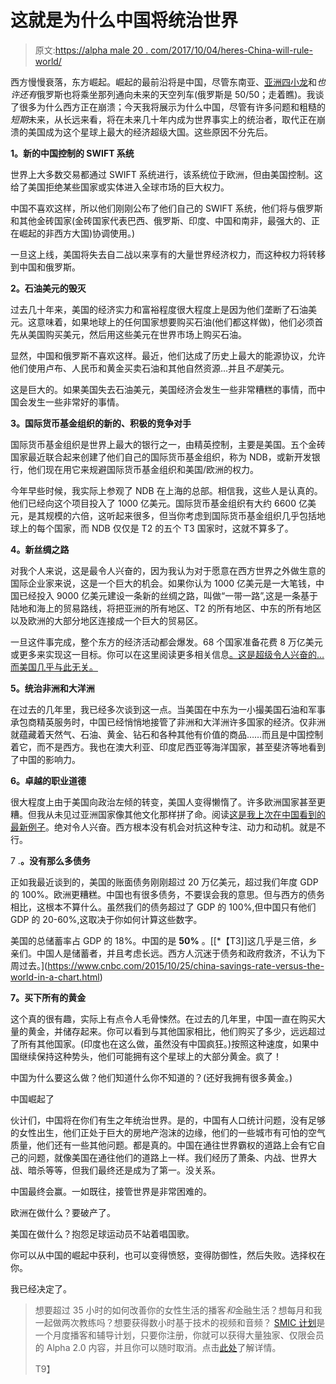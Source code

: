# 这就是为什么中国将统治世界

> 原文:[https://alpha male 20 . com/2017/10/04/heres-China-will-rule-world/](https://alphamale20.com/2017/10/04/heres-china-will-rule-world/)

西方慢慢衰落，东方崛起。崛起的最前沿将是中国，尽管东南亚、[亚洲四小龙](https://en.wikipedia.org/wiki/Four_Asian_Tigers)和*也许还有*俄罗斯也将乘坐那列通向未来的天空列车(俄罗斯是 50/50；走着瞧)。我谈了很多为什么西方正在崩溃；今天我将展示为什么中国，尽管有许多问题和粗糙的*短期*未来，从长远来看，将在未来几十年内成为世界事实上的统治者，取代正在崩溃的美国成为这个星球上最大的经济超级大国。这些原因不分先后。

**1。新的中国控制的 SWIFT 系统**

世界上大多数交易都通过 SWIFT 系统进行，该系统位于欧洲，但由美国控制。这给了美国拒绝某些国家或实体进入全球市场的巨大权力。

中国不喜欢这样，所以他们刚刚公布了他们自己的 SWIFT 系统，他们将与俄罗斯和其他金砖国家(金砖国家代表巴西、俄罗斯、印度、中国和南非，最强大的、正在崛起的非西方大国)协调使用。)

一旦这上线，美国将失去自二战以来享有的大量世界经济权力，而这种权力将转移到中国和俄罗斯。

**2。石油美元的毁灭**

过去几十年来，美国的经济实力和富裕程度很大程度上是因为他们垄断了石油美元。这意味着，如果地球上的任何国家想要购买石油(他们都这样做)，他们必须首先从美国购买美元，然后用这些美元在世界市场上购买石油。

显然，中国和俄罗斯不喜欢这样。最近，他们达成了历史上最大的能源协议，允许他们使用卢布、人民币和黄金买卖石油和其他自然资源...并且*不是*美元。

这是巨大的。如果美国失去石油美元，美国经济会发生一些非常糟糕的事情，而中国会发生一些非常好的事情。

**3。国际货币基金组织的新的、积极的竞争对手**

国际货币基金组织是世界上最大的银行之一，由精英控制，主要是美国。五个金砖国家最近联合起来创建了他们自己的国际货币基金组织，称为 NDB，或新开发银行，他们现在用它来规避国际货币基金组织和美国/欧洲的权力。

今年早些时候，我实际上参观了 NDB 在上海的总部。相信我，这些人是认真的。他们已经向这个项目投入了 1000 亿美元。国际货币基金组织有大约 6600 亿美元，是其规模的六倍，这听起来很多，但当你考虑到国际货币基金组织几乎包括地球上的每个国家，而 NDB 仅仅是 T2 的五个 T3 国家时，这就不算多了。

**4。新丝绸之路**

对我个人来说，这是最令人兴奋的，因为我认为对于愿意在西方世界之外做生意的国际企业家来说，这是一个巨大的机会。如果你认为 1000 亿美元是一大笔钱，中国已经投入 9000 亿美元建设一条新的丝绸之路，叫做“一带一路”,这是一条基于陆地和海上的贸易路线，将把亚洲的所有地区、T2 的所有地区、中东的所有地区以及欧洲的大部分地区连接成一个巨大的贸易区。

一旦这件事完成，整个东方的经济活动都会爆发。68 个国家准备花费 8 万亿美元或更多来实现这一目标。你可以在这里阅读更多相关信息[。这是超级令人兴奋的…而美国几乎与此无关。](https://www.weforum.org/agenda/2017/06/china-new-silk-road-explainer/)

**5。统治非洲和大洋洲**

在过去的几年里，我已经多次谈到这一点。当美国在中东为一小撮美国石油和军事承包商精英服务时，中国已经悄悄地接管了非洲和大洋洲许多国家的经济。仅非洲就蕴藏着天然气、石油、黄金、钻石和各种其他有价值的商品……而且是中国控制着它，而不是西方。我也在澳大利亚、印度尼西亚等海洋国家，甚至斐济等地看到了中国的影响力。

**6。卓越的职业道德**

很大程度上由于美国向政治左倾的转变，美国人变得懒惰了。许多欧洲国家甚至更糟。但我从未见过亚洲国家像其他文化那样拼了命。阅读[这是我上次在中国看到的最新例子](https://calebjonesblog.com/back-in-shanghai/)。绝对令人兴奋。西方根本没有机会对抗这种专注、动力和动机。就是不行。

7 .**。没有那么多债务**

正如我最近谈到的，美国的账面债务刚刚超过 20 万亿美元，超过我们年度 GDP 的 100%。欧洲更糟糕。中国也有很多债务，不要误会我的意思。但与西方的债务相比，这根本不算什么。虽然我们的债务超过了 GDP 的 100%,但中国只有他们 GDP 的 20-60%,这取决于你如何计算这些数字。

美国的总储蓄率占 GDP 的 18%。中国的是 **50%** 。[[*【T3]]这几乎是三倍，乡亲们。中国人是储蓄者，并且考虑长远。西方人沉迷于债务和政府救济，不认为下周过去。](https://www.cnbc.com/2015/10/25/china-savings-rate-versus-the-world-in-a-chart.html)

**7。买下所有的黄金**

这个真的很有趣，实际上有点令人毛骨悚然。在过去的几年里，中国一直在购买大量的黄金，并储存起来。你可以看到与其他国家相比，他们购买了多少，远远超过了所有其他国家。(印度也在这么做，虽然没有中国疯狂。)按照这种速度，如果中国继续保持这种势头，他们可能拥有这个星球上的大部分黄金。疯了！

中国为什么要这么做？他们知道什么你不知道的？(还好我拥有很多黄金。)

中国崛起了

伙计们，中国将在你们有生之年统治世界。是的，中国有人口统计问题，没有足够的女性出生，他们正处于巨大的房地产泡沫的边缘，他们的一些城市有可怕的空气质量，他们还有一些其他问题。都是真的。中国在通往世界霸权的道路上会有它自己的问题，就像美国在通往他们的道路上一样。我们经历了萧条、内战、世界大战、暗杀等等，但我们最终还是成为了第一。没关系。

中国最终会赢。一如既往，接管世界是非常困难的。

欧洲在做什么？要破产了。

美国在做什么？抱怨足球运动员不站着唱国歌。

你可以从中国的崛起中获利，也可以变得愤怒，变得防御性，然后失败。选择权在你。

我已经决定了。

> 想要超过 35 小时的如何改善你的女性生活的播客*和*金融生活？想每月和我一起做两次教练吗？想要获得数小时基于技术的视频和音频？ [SMIC 计划](https://alphamale20.kartra.com/page/vIL17)是一个月度播客和辅导计划，只要你注册，你就可以获得大量独家、仅限会员的 Alpha 2.0 内容，并且你可以随时取消。点击[此处](https://alphamale20.kartra.com/page/vIL17)了解详情。
> 
> T9】